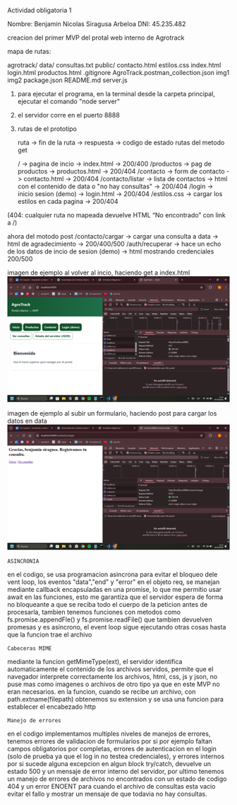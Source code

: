 Actividad obligatoria 1

Nombre: Benjamin Nicolas Siragusa Arbeloa
DNI: 45.235.482

creacion del primer MVP del protal web interno de Agrotrack

mapa de rutas:

agrotrack/
    data/
        consultas.txt
    public/
        contacto.html
        estilos.css
        index.html
        login.html
        productos.html
    .gitignore
    AgroTrack.postman_collection.json
    img1
    img2
    package.json
    README.md
    server.js

1) para ejecutar el programa, en la terminal desde la carpeta principal, ejecutar el comando "node server"

2) el servidor corre en el puerto 8888

3) rutas de el prototipo

    ruta    ->    fin de la ruta    ->    respuesta    ->    codigo de estado
rutas del metodo get

    /    ->     pagina de incio     ->    index.html    ->    200/400
    /productos -> pag de productos  ->    productos.html ->   200/404
    /contacto  -> form de contacto  ->    contacto.html  ->  200/404
    /contacto/listar -> lista de contactos -> html con el contenido de data o "no hay consultas" -> 200/404
    /login    ->    inicio sesion (demo)    ->    login.html    ->    200/404
    /estilos.css    ->    cargar los estilos en cada pagina    ->    200/404

(404: cualquier ruta no mapeada devuelve HTML “No encontrado” con link a /)

ahora del motodo post
    /contacto/cargar    ->    cargar una consulta a data    ->    html de agradecimiento    ->    200/400/500
    /auth/recuperar    ->    hace un echo de los datos de incio de sesion (demo)    ->    html mostrando credenciales    200/500




imagen de ejemplo al volver al incio, haciendo get a index.html
![alt text](<Captura de pantalla (225).png>)

imagen de ejemplo al subir un formulario, haciendo post para cargar los datos en data
![alt text](<Captura de pantalla (223).png>)


    ASINCRONIA
en el codigo, se usa programacion asincrona para evitar el  bloqueo dele vent loop, los eventos "data","end" y "error" en el objeto req, se manejan mediante callback encapsuladas en una promise, lo que me permitio usar await en las funciones, esto me garantiza que el servidor espera de forma no bloqueante a que se reciba todo el cuerpo de la peticion antes de procesarla, tambien tenemos funciones con metodos como fs.promise.appendFle() y fs.promise.readFile() que tambien devuelven promesas y es asincrono, el event loop sigue ejecutando otras cosas hasta que la funcion trae el archivo

    Cabeceras MIME
mediante la funcion getMimeType(ext), el servidor identifica automaticamente el contenido de los archivos servidos, permite que el navegador interprete correctamente los archivos, html, css, js y json, no puse mas como imagenes o archivos de otro tipo ya que en este MVP no eran necesarios. en la funcion, cuando se recibe un archivo, con path.extname(filepath) obtenemos su extension y se usa una funcion para establecer el encabezado http

    Manejo de errores
en el codigo implementamos multiples niveles de manejos de errores, tenemos errores de validacion de formularios por si por ejemplo faltan campos obligatorios por completas, errores de autenticacion en el login (solo de prueba ya que el log in no testea credenciales), y errores internos por si sucede alguna excepcion en algun block try/catch, devuelve un estado 500 y un mensaje de error interno del servidor, por ultimo tenemos un manejo de errores de archivos no encontrados con un estado de codigo 404 y un error ENOENT para cuando el archivo de consultas esta vacio evitar el fallo y mostrar un mensaje de que todavia no hay consultas.
